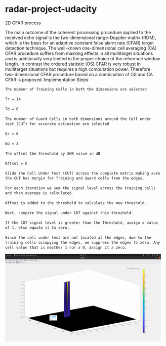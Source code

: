 # radar-project-udacity

2D CFAR process

The main outcome of the coherent processing procedure applied to the received echo signal is the two-dimensional range-Doppler-matrix (RDM), which is the basis for an adaptive constant false alarm rate (CFAR) target detection technique. The well-known one-dimensional cell averaging (CA) CFAR procedure suffers from masking effects in all multitarget situations and is additionally very limited in the proper choice of the reference window length. In contrast the ordered statistic (OS) CFAR is very robust in multitarget situations but requires a high computation power. Therefore two-dimensional CFAR procedure based on a combination of OS and CA CFAR is proposed.
Implementation Steps

    The number of Training Cells in both the dimensions are selected

    Tr = 14

    Td = 6

    The number of Guard Cells in both dimensions around the Cell under test (CUT) for accurate estimation are selected

    Gr = 6

    Gd = 3

    The offset the threshold by SNR value in dB

    Offset = 6

    Slide the Cell Under Test (CUT) across the complete matrix making sure the CUT has margin for Training and Guard cells from the edges.

    For each iteration we sum the signal level across the training cells and then average is calculated.

    Offset is added to the threshold to calculate the new threshold.

    Next, compare the signal under CUT against this threshold.

    If the CUT signal level is greater than the Threshold, assign a value of 1, else equate it to zero.

    Since the cell under test are not located at the edges, due to the training cells occupying the edges, we suppress the edges to zero. Any cell value that is neither 1 nor a 0, assign it a zero.

![alt text](/images/2d-cfar.png)
